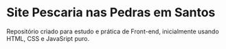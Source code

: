 # Site Pescaria nas Pedras em Santos

Repositório criado para estudo e prática de Front-end, inicialmente usando HTML, CSS e JavaSript puro.
